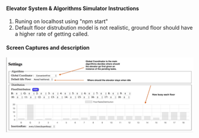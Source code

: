   #### Elevator System & Algorithms Simulator Instructions
  1. Runing on localhost using "npm start"
  2. Default floor distrubution model is not realistic, ground floor should have a higher rate of getting called.
  
  #### Screen Captures and description
  ![alt tag](https://github.com/JerryLiu0415/Elevator-Algorithms-Simulator/blob/master/screen%20captures/setting.jpeg)
 
  

